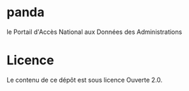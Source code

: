 # panda
le Portail d'Accès National aux Données des Administrations


# Licence

Le contenu de ce dépôt est sous licence Ouverte 2.0.
